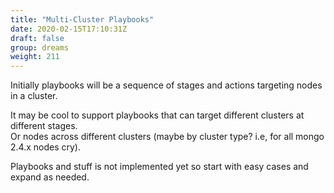 ```yaml
---
title: "Multi-Cluster Playbooks"
date: 2020-02-15T17:10:31Z
draft: false
group: dreams
weight: 211
---
```


Initially playbooks will be a sequence of stages and actions targeting nodes in a cluster.

It may be cool to support playbooks that can target different clusters at different stages.  
Or nodes across different clusters (maybe by cluster type? i.e, for all mongo 2.4.x nodes cry).

Playbooks and stuff is not implemented yet so start with easy cases and expand as needed.
